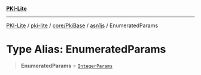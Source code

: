 [**PKI-Lite**](../../../../../../README.md)

---

[PKI-Lite](../../../../../../README.md) / [pki-lite](../../../../../README.md) / [core/PkiBase](../../../README.md) / [asn1js](../README.md) / EnumeratedParams

# Type Alias: EnumeratedParams

> **EnumeratedParams** = [`IntegerParams`](../interfaces/IntegerParams.md)
